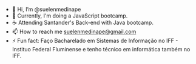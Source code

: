 - 👋 Hi, I’m @suelenmedinape
- 🌱 Currently, I'm doing a JavaScript bootcamp.
- ☕ Attending Santander's Back-end with Java bootcamp.
- 📫 How to reach me suelenmedinape@gmail.com
- ⚡ Fun fact: Faço Bacharelado em Sistemas de Informação no IFF - Instituo Federal Fluminense e tenho técnico em informática também no IFF.

<!---
suelenmedinape/suelenmedinape is a ✨ special ✨ repository because its `README.md` (this file) appears on your GitHub profile.
You can click the Preview link to take a look at your changes.
--->
